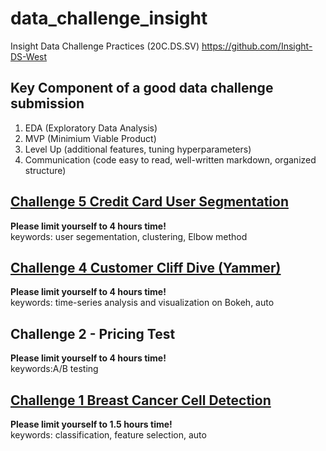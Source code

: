 # data_challenge_insight
Insight Data Challenge Practices (20C.DS.SV)
https://github.com/Insight-DS-West

## Key Component of a good data challenge submission
1. EDA  (Exploratory Data Analysis)  
2. MVP (Minimium Viable Product)  
3. Level Up (additional features, tuning hyperparameters)   
4. Communication (code easy to read, well-written markdown, organized structure)

## [Challenge 5 Credit Card User Segmentation](https://er1czz.github.io/data_challenge_insight/5_CreditCard_userSegmentation.ipynb)
**Please limit yourself to 4 hours time!**  
keywords: user segementation, clustering, Elbow method

## [Challenge 4 Customer Cliff Dive (Yammer)](https://er1czz.github.io/data_challenge_insight/4_CustomerCliffDive.html)
**Please limit yourself to 4 hours time!**  
keywords: time-series analysis and visualization on Bokeh, auto

## Challenge 2 - Pricing Test
**Please limit yourself to 4 hours time!**  
keywords:A/B testing

## [Challenge 1 Breast Cancer Cell Detection](https://github.com/er1czz/data_challenge_insight/blob/main/4_CustomerCliffDive.ipynb)
**Please limit yourself to 1.5 hours time!**  
keywords: classification, feature selection, auto
